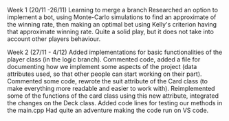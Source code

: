 Week 1  (20/11 -26/11)
Learning to merge a branch
Researched an option to implement a bot, using Monte-Carlo simulations to find an approximate of the winning rate, then making an optimal bet using Kelly's criterion having that approximate winning rate. Quite a solid play, but it does not take into account other players behaviour.

Week 2 (27/11 - 4/12)
 Added implementations for basic functionalities of the player class (in the logic branch). Commented code, added a file for documenting how we implement some aspects of the project (data attributes used, so that other people can start working on their part).
 Commented some code, rewrote the suit attribute of the Card class (to make everything more readable and easier to work with).
 Reimplemented some of the functions of the card class using this new attribute, integrated the changes on the Deck class. Added code lines for testing our methods in the main.cpp
 Had quite an adventure making the code run on VS code.